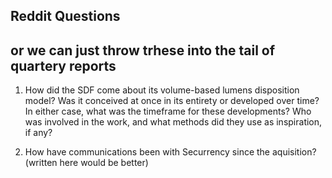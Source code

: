 ## Reddit Questions

## or we  can just throw trhese  into the tail of quartery reports

1. How did the SDF come about its volume-based lumens disposition model? Was it conceived at once in its entirety or developed over time? In either case, what was the timeframe for these developments? Who was involved in the work, and what methods did they use as inspiration, if any?

2. How have communications been with Securrency since the aquisition?
(written here would be better)
